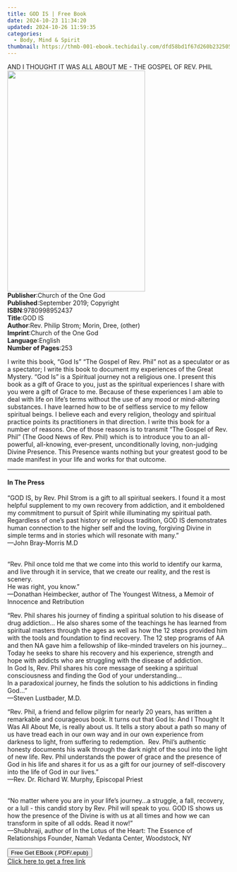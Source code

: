 ```yaml
---
title: GOD IS | Free Book
date: 2024-10-23 11:34:20
updated: 2024-10-26 11:59:35
categories:
  - Body, Mind & Spirit
thumbnail: https://thmb-001-ebook.techidaily.com/dfd58bd1f67d260b232505813fc96ec54c954cc4fc11717912e19e9c3ded8c06.jpg
---
```

<main id="book-container">
  <div class="flex flex-col">
    <div class="book-brief flex-1 py-6 px-4 sm:p-6 md:py-10 md:px-8">
      <!-- brief-->
      <div class="book-brief-main">
        AND I THOUGHT IT WAS ALL ABOUT ME - THE GOSPEL OF REV. PHIL
      </div>
    </div>
    <div
      class="book-meta-info flex-1 grid gap-4 col-start-1 col-end-3 row-start-1 sm:mb-6 sm:grid-cols-4 lg:gap-6 lg:col-start-2 lg:row-end-6 lg:row-span-6 lg:mb-0"
    >
      <div
        class="book-meta-info-left place-content-center mt-4 p-4 text-sm leading-6 col-start-2 col-span-2 dark:text-slate-400"
      >
        <img
          class="w-full h-500 object-cover rounded-lg sm:h-255 sm:col-span-2 lg:col-span-full"
          src="https://img-001-ebook.techidaily.com/487a0e387913243b42d9f6265a9bdc3f7e5c9320cf134326e2d390ab52d7a361.jpg"
          alt=""
          width="312"
          height="500"
        />
      </div>
      <div
        class="book-meta-info-right mt-2 col-start-1 row-start-2 col-span-3 self-center"
      >
        <!-- meta data  -->
        <div class="flex flex-col px-4 md:px-8">
          <div class="flex-1">
            <strong>Publisher</strong>:<span class="px-2"
              >Church of the One God</span
            >
          </div>
          <div class="flex-1">
            <strong>Published</strong>:<span class="px-2"
              >September 2019; Copyright</span
            >
          </div>
          <div class="flex-1">
            <strong>ISBN</strong>:<span class="px-2">9780998952437</span>
          </div>
          <div class="flex-1">
            <strong>Title</strong>:<span class="px-2">GOD IS</span>
          </div>
          <div class="flex-1">
            <strong>Author</strong>:<span class="px-2"
              >Rev. Philip Strom; Morin, Dree, (other)</span
            >
          </div>
          <div class="flex-1">
            <strong>Imprint</strong>:<span class="px-2"
              >Church of the One God</span
            >
          </div>
          <div class="flex-1">
            <strong>Language</strong>:<span class="px-2">English</span>
          </div>
          <div class="flex-1">
            <strong>Number of Pages</strong>:<span class="px-2">253</span>
          </div>
        </div>
      </div>
    </div>
    <div class="book-description flex-1 py-6 px-4 sm:p-6 md:py-10 md:px-8">
      <div class="book-description-main">
        <div accordion-content="" id="description">
          <p>
            I write this book,&nbsp;“God&nbsp;Is”&nbsp;“The Gospel of Rev.
            Phil”&nbsp;not as a speculator or as a spectator; I write&nbsp;this
            book to document&nbsp;my experiences&nbsp;of the Great
            Mystery.&nbsp;“God Is” is a Spiritual journey not a religious
            one.&nbsp;I present this book as a gift&nbsp;of Grace&nbsp;to you,
            just as the spiritual experiences I share with you
            were&nbsp;a&nbsp;gift&nbsp;of Grace&nbsp;to me.&nbsp;Because of
            these experiences I am able to deal with life on life’s terms
            without the use of any mood or mind-altering
            substances.&nbsp;I&nbsp;have learned how to&nbsp;be of selfless
            service to my fellow spiritual beings. I believe each and every
            religion, theology and spiritual practice points its practitioners
            in that direction. I write&nbsp;this book for a number of
            reasons.&nbsp;One of those reasons is to transmit “The Gospel of
            Rev. Phil” (The Good News&nbsp;of Rev. Phil)&nbsp;which&nbsp;is to
            introduce you to an all-powerful, all-knowing, ever-present,
            unconditionally loving, non-judging Divine Presence. This
            Presence&nbsp;wants&nbsp;nothing but your greatest good to be made
            manifest in your life and works for&nbsp;that outcome.&nbsp;
          </p>
        </div>
      </div>
    </div>
    <div class="book-excerpts flex-1 py-6 px-4 sm:p-6 md:py-10 md:px-8">
      <!-- excerpts-->
      <div class="book-excerpts-main">
        <hr />
        <h4 class="placeholder placeholder-heading">
          <span>In The Press</span>
        </h4>
        <p></p>
        <p>
          “GOD IS, by Rev. Phil Strom is a gift to all spiritual seekers. I
          found it a most helpful supplement to my own recovery from addiction,
          and it emboldened my commitment to pursuit of Spirit while
          illuminating my spiritual path. Regardless of one’s past history or
          religious tradition, GOD IS demonstrates human connection to the
          higher self and the loving, forgiving Divine in simple terms and in
          stories which will resonate with many.”<br />—John Bray-Morris M.D
        </p>
        <p>
          <br />“Rev. Phil once told me that we come into this world to identify
          our karma, and live through it in service, that we create our reality,
          and the rest is scenery.<br />He was right, you know.”<br />—Donathan
          Heimbecker, author of The Youngest Witness, a Memoir of Innocence and
          Retribution
        </p>
        <p>
          “Rev. Phil shares his journey of finding a spiritual solution to his
          disease of drug addiction… He also shares some of the teachings he has
          learned from spiritual masters through the ages as well as how the 12
          steps provided him with the tools and foundation to find recovery. The
          12 step programs of AA and then NA gave him a fellowship of
          like-minded travelers on his journey…<br />Today he seeks to share his
          recovery and his experience, strength and hope with addicts who are
          struggling with the disease of addiction.<br />In God Is, Rev. Phil
          shares his core message of seeking a spiritual consciousness and
          finding the God of your understanding…<br />In a paradoxical journey,
          he finds the solution to his addictions in finding God…”<br />—Steven
          Lustbader, M.D.
        </p>
        <p>
          “Rev. Phil, a friend and fellow pilgrim for nearly 20 years, has
          written a remarkable and courageous book. It turns out that God Is:
          And I Thought It Was All About Me, is really about us. It tells a
          story about a path so many of us have tread each in our own way and in
          our own experience from darkness to light, from suffering to
          redemption.&nbsp; Rev. Phil’s authentic honesty documents his walk
          through the dark night of the soul into the light of new life. Rev.
          Phil understands the power of grace and the presence of God in his
          life and shares it for us as a gift for our journey of self-discovery
          into the life of God in our lives.”<br />—Rev. Dr. Richard W. Murphy,
          Episcopal Priest
        </p>
        <p>
          <br />“No matter where you are in your life’s journey…a struggle, a
          fall, recovery, or a lull - this candid story by Rev. Phil will speak
          to you. GOD IS shows us how the presence of the Divine is with us at
          all times and how we can transform in spite of all odds. Read it
          now!”<br />—Shubhraji, author of In the Lotus of the Heart: The
          Essence of Relationships Founder, Namah Vedanta Center, Woodstock, NY
        </p>
        <p></p>
      </div>
    </div>
    <div
      class="book-about-author flex-1 py-6 px-4 sm:p-6 md:py-10 md:px-8"
    ></div>
    <div class="book-free-get flex-1 py-6 px-4 sm:p-6 md:py-10 md:px-8">
      <button
        id="btn-free-get"
        class="bg-blue-500 hover:bg-blue-700 text-white font-bold py-2 px-4 rounded"
      >
        Free Get EBook (.PDF/.epub)
      </button>
      <div id="countdown-display" class="px-2 text-lg mt-2"></div>
      <a
        id="free-link"
        class="hidden bg-blue-500 hover:bg-blue-700 text-white font-bold py-2 px-4 rounded"
        href="https://www.ebooks.com/en-us/book/209955045/god-is/rev-philip-strom/"
        target="_blank"
        >Click here to get a free link</a
      >
    </div>
    <script>
      let countdownTime = 0;
      let countdownInterval = null;
      document
        .getElementById('btn-free-get')
        .addEventListener('click', startCountdown);
      function startCountdown() {
        countdownTime = new Date().getTime() + 60000 * 3;
        countdownInterval = setInterval(updateCountdown, 1000);
        document.getElementById('btn-free-get').disabled = true;
        document
          .getElementById('btn-free-get')
          .classList.add('bg-gray-500', 'cursor-not-allowed');
      }
      function updateCountdown() {
        let currentTime = new Date().getTime();
        let timeLeft = countdownTime - currentTime;
        let secondsLeft = Math.floor(timeLeft / 1000);
        document.getElementById('countdown-display').innerHTML =
          `Remaining time: ${secondsLeft} seconds.`;
        if (secondsLeft <= 0) {
          clearInterval(countdownInterval);
          document.getElementById('btn-free-get').classList.add('hidden');
          document.getElementById('free-link').classList.remove('hidden');
          document.getElementById('countdown-display').innerHTML = '';
        }
      }
    </script>
  </div>
</main>
